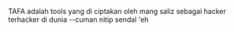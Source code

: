 TAFA adalah tools yang di ciptakan oleh mang saliz sebagai hacker terhacker di dunia --cuman nitip sendal 'eh
